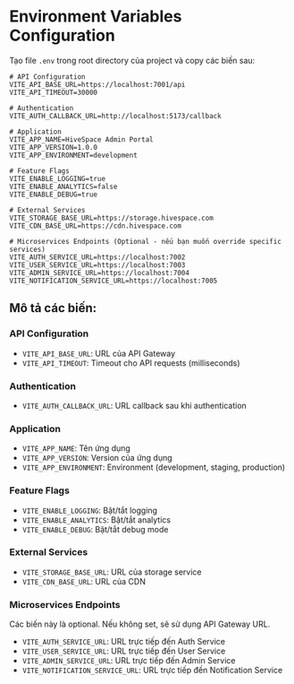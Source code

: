 # Environment Variables Configuration

Tạo file `.env` trong root directory của project và copy các biến sau:

```env
# API Configuration
VITE_API_BASE_URL=https://localhost:7001/api
VITE_API_TIMEOUT=30000

# Authentication
VITE_AUTH_CALLBACK_URL=http://localhost:5173/callback

# Application
VITE_APP_NAME=HiveSpace Admin Portal
VITE_APP_VERSION=1.0.0
VITE_APP_ENVIRONMENT=development

# Feature Flags
VITE_ENABLE_LOGGING=true
VITE_ENABLE_ANALYTICS=false
VITE_ENABLE_DEBUG=true

# External Services
VITE_STORAGE_BASE_URL=https://storage.hivespace.com
VITE_CDN_BASE_URL=https://cdn.hivespace.com

# Microservices Endpoints (Optional - nếu bạn muốn override specific services)
VITE_AUTH_SERVICE_URL=https://localhost:7002
VITE_USER_SERVICE_URL=https://localhost:7003
VITE_ADMIN_SERVICE_URL=https://localhost:7004
VITE_NOTIFICATION_SERVICE_URL=https://localhost:7005
```

## Mô tả các biến:

### API Configuration
- `VITE_API_BASE_URL`: URL của API Gateway
- `VITE_API_TIMEOUT`: Timeout cho API requests (milliseconds)

### Authentication
- `VITE_AUTH_CALLBACK_URL`: URL callback sau khi authentication

### Application
- `VITE_APP_NAME`: Tên ứng dụng
- `VITE_APP_VERSION`: Version của ứng dụng
- `VITE_APP_ENVIRONMENT`: Environment (development, staging, production)

### Feature Flags
- `VITE_ENABLE_LOGGING`: Bật/tắt logging
- `VITE_ENABLE_ANALYTICS`: Bật/tắt analytics
- `VITE_ENABLE_DEBUG`: Bật/tắt debug mode

### External Services
- `VITE_STORAGE_BASE_URL`: URL của storage service
- `VITE_CDN_BASE_URL`: URL của CDN

### Microservices Endpoints
Các biến này là optional. Nếu không set, sẽ sử dụng API Gateway URL.
- `VITE_AUTH_SERVICE_URL`: URL trực tiếp đến Auth Service
- `VITE_USER_SERVICE_URL`: URL trực tiếp đến User Service
- `VITE_ADMIN_SERVICE_URL`: URL trực tiếp đến Admin Service
- `VITE_NOTIFICATION_SERVICE_URL`: URL trực tiếp đến Notification Service
